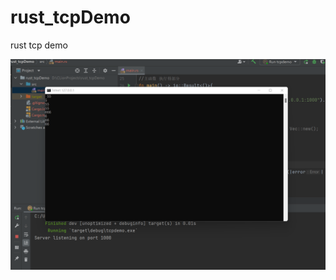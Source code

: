 # rust_tcpDemo
rust tcp demo

![image](https://github.com/allonshore/rust_tcpDemo/blob/main/echo.png)
